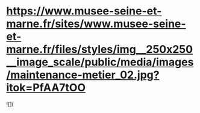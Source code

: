 # https://www.musee-seine-et-marne.fr/sites/www.musee-seine-et-marne.fr/files/styles/img__250x250__image_scale/public/media/images/maintenance-metier_02.jpg?itok=PfAA7tOO

![](
